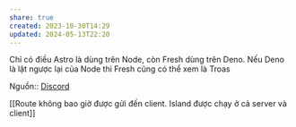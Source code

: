 ```yaml
---
share: true
created: 2023-10-30T14:29
updated: 2024-05-13T22:20
---
```

Chỉ có điều Astro là dùng trên Node, còn Fresh dùng trên Deno. Nếu Deno là lật ngược lại của Node thì Fresh cũng có thể xem là Troas

Nguồn:: [Discord](https://discord.com/channels/684898665143206084/991511118524715139/1201394893382221924)

[[Route không bao giờ được gửi đến client. Island được chạy ở cả server và client]]